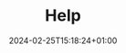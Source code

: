 ---
weight: 2100
title: "Help"
description: "Help using the Chapar."
icon: help
lead: ""
date: "2024-02-25T15:18:24+01:00"
lastmod: "2024-02-25T15:18:24+01:00"
draft: false
images: []
---